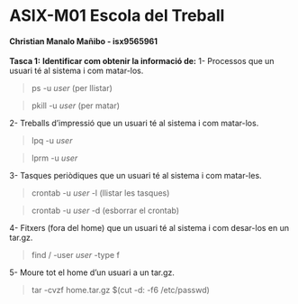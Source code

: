 # ASIX-M01 Escola del Treball
#### Christian Manalo Mañibo - isx9565961

**Tasca 1:**
**Identificar com obtenir la informació de:**
1-	Processos que un usuari té al sistema i com matar-los.
> ps -u *user* (per llistar)

> pkill -u *user* (per matar)

2-	Treballs d’impressió que un usuari té al sistema i com matar-los.
> lpq -u *user*

> lprm -u *user*

3-	Tasques periòdiques que un usuari té al sistema i com matar-les.
> crontab -u *user* -l (llistar les tasques) 

> crontab -u *user* -d (esborrar el crontab)

4-	Fitxers (fora del home) que un usuari té al sistema i com desar-los en un tar.gz.
> find / -user *user* -type f

5-	Moure tot el home d’un usuari a un tar.gz.
> tar -cvzf home.tar.gz $(cut -d: -f6 /etc/passwd)